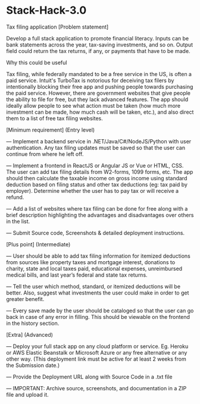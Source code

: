 # Stack-Hack-3.0

Tax filing application
[Problem statement]

Develop a full stack application to promote financial literacy. Inputs can be bank statements across the year, tax-saving investments, and so on. Output field could return the tax returns, if any, or payments that have to be made.

Why this could be useful

Tax filing, while federally mandated to be a free service in the US, is often a paid service. Intuit's TurboTax is notorious for deceiving tax filers by intentionally blocking their free app and pushing people towards purchasing the paid service. However, there are government websites that give people the ability to file for free, but they lack advanced features. The app should ideally allow people to see what action must be taken (how much more investment can be made, how much cash will be taken, etc.), and also direct them to a list of free tax filing websites.

[Minimum requirement] ​(Entry level)

— Implement a backend service in .NET/Java/C#/NodeJS/Python with user authentication. Any tax filing updates must be saved so that the user can continue from where he left off.

— Implement a frontend in ReactJS or Angular JS or Vue or HTML, CSS. The user can add tax filing details from W2-forms, 1099 forms, etc. The app should then calculate the taxable income on gross income using standard deduction based on filing status and other tax deductions (eg: tax paid by employer). Determine whether the user has to pay tax or will receive a refund.

— Add a list of websites where tax filing can be done for free along with a brief description highlighting the advantages and disadvantages over others in the list.

— Submit​ Source code, Screenshots & detailed deployment instructions.

[Plus point] ​(Intermediate)


— User should be able to add tax filing information for itemized deductions from sources like property taxes and mortgage interest, donations to charity, state and local taxes paid, educational expenses, unreimbursed medical bills, and last year’s federal and state tax returns.

— Tell the user which method, standard, or itemized deductions will be better. Also, suggest what investments the user could make in order to get greater benefit.

— Every save made by the user should be cataloged so that the user can go back in case of any error in filling. This should be viewable on the frontend in the history section.

[Extra] ​(Advanced)


— Deploy your full stack app on any cloud platform or service. Eg. Heroku or AWS Elastic Beanstalk or Microsoft Azure or any free alternative or any other way. (This deployment link must be active for at least 2 weeks from the Submission date.)

— Provide the Deployment URL along with Source Code in a .txt file

— IMPORTANT: ​Archive source, screenshots, and documentation in a ZIP file and upload it.
